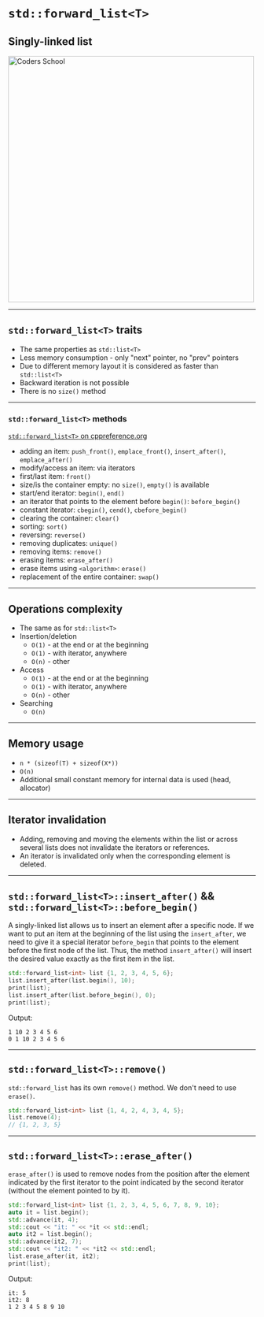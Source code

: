 <!-- .slide: data-background="#111111" -->

# `std::forward_list<T>`
<!-- .element: style="font-size: 2.3em" -->

## Singly-linked list

<a href="https://coders.school">
    <img width="500" src="../img/coders_school_logo.png" alt="Coders School" class="plain">
</a>

___

## `std::forward_list<T>` traits

* <!-- .element: class="fragment fade-in" --> The same properties as <code>std::list&lt;T&gt;</code>
* <!-- .element: class="fragment fade-in" --> Less memory consumption - only "next" pointer, no "prev" pointers
* <!-- .element: class="fragment fade-in" --> Due to different memory layout it is considered as faster than <code>std::list&lt;T&gt;</code>
* <!-- .element: class="fragment fade-in" --> Backward iteration is not possible
* <!-- .element: class="fragment fade-in" --> There is no <code>size()</code> method

___
<!-- .slide: style="font-size: 0.8em" -->

### `std::forward_list<T>` methods

[`std::forward_list<T>` on cppreference.org](https://en.cppreference.com/w/cpp/container/forward_list)

* <!-- .element: class="fragment fade-in" --> adding an item: <code>push_front()</code>, <code>emplace_front()</code>, <code>insert_after()</code>, <code>emplace_after()</code>
* <!-- .element: class="fragment fade-in" --> modify/access an item: via iterators
* <!-- .element: class="fragment fade-in" --> first/last item: <code>front()</code>
* <!-- .element: class="fragment fade-in" --> size/is the container empty: no <code>size()</code>, <code>empty()</code> is available
* <!-- .element: class="fragment fade-in" --> start/end iterator: <code>begin()</code>, <code>end()</code>
* <!-- .element: class="fragment fade-in" --> an iterator that points to the element before <code>begin()</code>: <code>before_begin()</code>
* <!-- .element: class="fragment fade-in" --> constant iterator: <code>cbegin()</code>, <code>cend()</code>, <code>cbefore_begin()</code>
* <!-- .element: class="fragment fade-in" --> clearing the container: <code>clear()</code>
* <!-- .element: class="fragment fade-in" --> sorting: <code>sort()</code>
* <!-- .element: class="fragment fade-in" --> reversing: <code>reverse()</code>
* <!-- .element: class="fragment fade-in" --> removing duplicates: <code>unique()</code>
* <!-- .element: class="fragment fade-in" --> removing items: <code>remove()</code>
* <!-- .element: class="fragment fade-in" --> erasing items: <code>erase_after()</code>
* <!-- .element: class="fragment fade-in" --> erase items using <code>&lt;algorithm&gt;</code>: <code>erase()</code>
* <!-- .element: class="fragment fade-in" --> replacement of the entire container: <code>swap()</code>

___

## Operations complexity

* The same as for <code>std::list&lt;T&gt;</code>
* Insertion/deletion
  * `O(1)` - at the end or at the beginning
  * `O(1)` - with iterator, anywhere
  * `O(n)` - other
* Access
  * `O(1)` - at the end or at the beginning
  * `O(1)` - with iterator, anywhere
  * `O(n)` - other
* Searching
  * `O(n)`

___

## Memory usage

* `n * (sizeof(T) + sizeof(X*))`
* `O(n)`
* Additional small constant memory for internal data is used (head, allocator)

___

## Iterator invalidation

* Adding, removing and moving the elements within the list or across several lists does not invalidate the iterators or references.
* An iterator is invalidated only when the corresponding element is deleted.

___

## `std::forward_list<T>::insert_after()` && `std::forward_list<T>::before_begin()`
<!-- .element: style="font-size: 1.2em" -->

A singly-linked list allows us to insert an element after a specific node.
If we want to put an item at the beginning of the list using the `insert_after`, we need to give it a special iterator `before_begin` that points to the element before the first node of the list.
Thus, the method `insert_after()` will insert the desired value exactly as the first item in the list.
<!-- .element: class="fragment fade-in" -->

```cpp []
std::forward_list<int> list {1, 2, 3, 4, 5, 6};
list.insert_after(list.begin(), 10);
print(list);
list.insert_after(list.before_begin(), 0);
print(list);
```
<!-- .element: class="fragment fade-in" -->

Output:
<!-- .element: class="fragment fade-in" -->

```text
1 10 2 3 4 5 6
0 1 10 2 3 4 5 6
```
<!-- .element: class="fragment fade-in" -->

___

## `std::forward_list<T>::remove()`

`std::forward_list` has its own `remove()` method. We don't need to use `erase()`.
<!-- .element: class="fragment fade-in" -->

```cpp []
std::forward_list<int> list {1, 4, 2, 4, 3, 4, 5};
list.remove(4);
// {1, 2, 3, 5}
```
<!-- .element: class="fragment fade-in" -->

___

## `std::forward_list<T>::erase_after()`
<!-- .element: style="font-size: 1.3em" -->

`erase_after()` is used to remove nodes from the position after the element indicated by the first iterator to the point indicated by the second iterator (without the element pointed to by it).
<!-- .element: class="fragment fade-in" -->

```cpp []
std::forward_list<int> list {1, 2, 3, 4, 5, 6, 7, 8, 9, 10};
auto it = list.begin();
std::advance(it, 4);
std::cout << "it: " << *it << std::endl;
auto it2 = list.begin();
std::advance(it2, 7);
std::cout << "it2: " << *it2 << std::endl;
list.erase_after(it, it2);
print(list);
```
<!-- .element: class="fragment fade-in" -->

Output:
<!-- .element: class="fragment fade-in" -->

```text
it: 5
it2: 8
1 2 3 4 5 8 9 10
```
<!-- .element: class="fragment fade-in" -->
